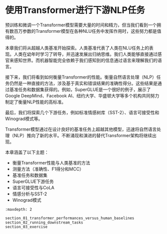 # 使用Transformer进行下游NLP任务

预训练和微调一个Transformer模型需要大量的时间和精力，但当我们看到一个拥有数百万参数的Transformer模型在各种NLU任务中发挥作用时，这些努力都是值得的。

本章我们将从超越人类基准开始探索。人类基准代表了人类在NLU任务上的表现。人类在幼年时学习了转导，并迅速发展出归纳思维。我们人类能够直接通过感官来感知世界。而机器智能完全依赖于我们感知到的信息通过语言来理解我们的语言。

接下来，我们将看到如何衡量Transformer的性能。衡量自然语言处理（NLP）任务仍然是一种直接的方法，涉及基于真实和错误结果的准确性得分。这些结果是通过基准任务和数据集获得的。例如，SuperGLUE是一个很好的例子，展示了Google DeepMind、Facebook AI、纽约大学、华盛顿大学等多个机构共同努力制定了衡量NLP性能的高标准。

最后，我们将探索几个下游任务，例如标准情感树库（SST-2）、语言可接受性和Winograd模式等。

Transformer模型通过在设计良好的基准任务上超越其他模型，迅速将自然语言处理（NLP）推向了新的水平。不断涌现和演进的替代Transformer架构将继续出现。

本章涵盖了以下主题：

- 衡量Transformer性能与人类基准的方法
- 测量方法（准确性、F1得分和MCC）
- 基准任务和数据集
- SuperGLUE下游任务
- 语言可接受性与CoLA
- 情感分析与SST-2
- Winograd模式

```toc
:maxdepth: 2

section_01_transformer_performances_versus_human_baselines
section_02_running_downstream_tasks
section_03_exercise
```
